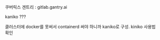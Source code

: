 쿠버릭스 겐트리 : gitlab.gantry.ai


kaniko ???

클러스터에 docker를 못써서 containerd 써야 하니까 kaniko로 구성.
kiniko 사용법 확인

